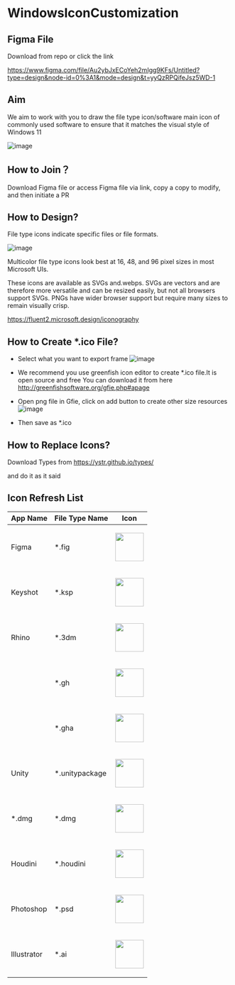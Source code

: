 # WindowsIconCustomization

## Figma File

Download from repo or click the link

https://www.figma.com/file/Au2ybJxECoYeh2mIgg9KFs/Untitled?type=design&node-id=0%3A1&mode=design&t=yyQzRPQifeJsz5WD-1


## Aim

We aim to work with you to draw the file type icon/software main icon of commonly used software to ensure that it matches the visual style of Windows 11

![image](https://github.com/MicaUI/WindowsIconCustomization/assets/6630660/043385eb-a228-48b5-859c-0ce79d42a7d1)


## How to Join？

Download Figma file or access Figma file via link, copy a copy to modify, and then initiate a PR

## How to Design?

File type icons indicate specific files or file formats.

![image](https://github.com/MicaUI/WindowsIconCustomization/assets/6630660/118fc610-a959-4d88-a1d1-366bab37c8d9)

Multicolor file type icons look best at 16, 48, and 96 pixel sizes in most Microsoft UIs.

These icons are available as SVGs and.webps. SVGs are vectors and are therefore more versatile and can be resized easily, but not all browsers support SVGs. PNGs have wider browser support but require many sizes to remain visually crisp.

https://fluent2.microsoft.design/iconography

## How to Create *.ico File?

- Select what you want to export frame
![image](https://github.com/MicaUI/WindowsIconCustomization/assets/6630660/0637fb1a-e674-44b3-acc6-31a7a281343d)

- We recommend you use greenfish icon editor to create *.ico file.It is open source and free
You can download it from here
http://greenfishsoftware.org/gfie.php#apage

- Open png file in Gfie, click on add button to create other size resources
![image](https://github.com/MicaUI/WindowsIconCustomization/assets/6630660/337f1902-d92d-43ab-87de-9d60555ad818)

- Then save as *.ico

## How to Replace Icons?

Download Types from
https://ystr.github.io/types/

and do it as it said

## Icon Refresh List

| App Name  | File Type Name  | Icon |
| ------------- | ------------- | ------------- |
| Figma | *.fig  | <P> <img src=https://github.com/MicaUI/WindowsIconCustomization/assets/6630660/5bd0ad70-5f7f-427c-89a6-7c986ced0a39 width=64 height=64>  </P>|
| Keyshot | *.ksp  | <P> <img src=https://github.com/MicaUI/WindowsIconCustomization/assets/6630660/ceb26172-11ef-4063-a8b1-bcf8d5db8549 width=64 height=64>  </P>|
| Rhino | *.3dm  | <P> <img src=https://github.com/MicaUI/WindowsIconCustomization/assets/6630660/0304a1e3-d480-49cf-9a4a-cf88f132c45b width=64 height=64>  </P>|
| | *.gh | <P> <img src=https://github.com/MicaUI/WindowsIconCustomization/assets/6630660/7d181b0e-a1fe-4b14-9bf7-fbba862fe00c width=64 height=64>  </P>|
| | *.gha | <P> <img src=https://github.com/MicaUI/WindowsIconCustomization/assets/6630660/a06945c4-950c-4035-a001-55c4ad2233ee width=64 height=64>  </P>
| Unity | *.unitypackage |<P> <img src=https://github.com/MicaUI/WindowsIconCustomization/assets/6630660/b16c96ec-311b-40d2-b7db-608026e19436 width=64 height=64>  </P>
| *.dmg |*.dmg | <P> <img src=https://github.com/MicaUI/WindowsIconCustomization/assets/6630660/f3df5055-f72c-4acc-b6ee-891d76814e79 width=64 height=64>  </P>
| Houdini | *.houdini | <P> <img src=https://github.com/MicaUI/WindowsIconCustomization/assets/6630660/ee5509e8-2ffb-4b6c-a469-c7dac98db40a width=64 height=64>  </P>
| Photoshop | *.psd | <P> <img src=https://github.com/MicaUI/WindowsIconCustomization/assets/6630660/24cb9a8b-a1c4-4950-acb6-6a453db1e1ee width=64 height=64>  </P>
| Illustrator | *.ai | <P> <img src=https://github.com/MicaUI/WindowsIconCustomization/assets/6630660/d838160d-d84b-415d-8d90-fcceff16e1a9 width=64 height=64>  </P>

